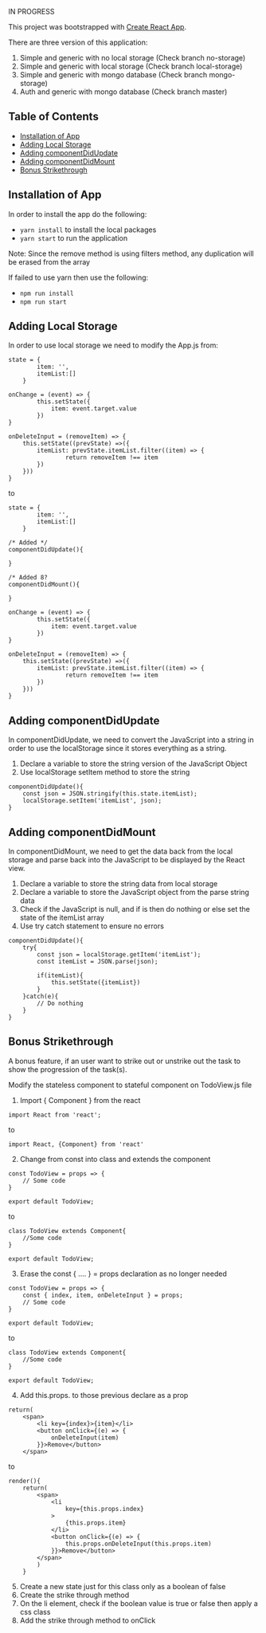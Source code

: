 IN PROGRESS

This project was bootstrapped with [Create React App](https://github.com/facebookincubator/create-react-app).

There are three version of this application:
1. Simple and generic with no local storage (Check branch no-storage)
2. Simple and generic with local storage (Check branch local-storage)
3. Simple and generic with mongo database (Check branch mongo-storage)
4. Auth and generic with mongo database (Check branch master)

## Table of Contents
- [Installation of App](#installation-of-app)
- [Adding Local Storage](#adding-local-storage)
- [Adding componentDidUpdate](#adding-componentdidupdate)
- [Adding componentDidMount](#adding-componentdidmount)
- [Bonus Strikethrough](#bonus-strikethrough)

## Installation of App

In order to install the app do the following:

* `yarn install` to install the local packages
* `yarn start` to run the application

Note: Since the remove method is using filters method, any duplication will be erased from the array

If failed to use yarn then use the following:

* `npm run install`
* `npm run start`

## Adding Local Storage

In order to use local storage we need to modify the App.js from:

~~~~
state = {
        item: '',
        itemList:[]
    }

onChange = (event) => {
        this.setState({
            item: event.target.value
        })
}

onDeleteInput = (removeItem) => {
    this.setState((prevState) =>({
        itemList: prevState.itemList.filter((item) => {
                return removeItem !== item
        })
    })) 
}
~~~~

to

~~~~
state = {
        item: '',
        itemList:[]
    }

/* Added */
componentDidUpdate(){

}

/* Added 8?
componentDidMount(){

}

onChange = (event) => {
        this.setState({
            item: event.target.value
        })
}

onDeleteInput = (removeItem) => {
    this.setState((prevState) =>({
        itemList: prevState.itemList.filter((item) => {
                return removeItem !== item
        })
    })) 
}
~~~~

## Adding componentDidUpdate

In componentDidUpdate, we need to convert the JavaScript into a string in order to use the localStorage since it stores everything as a string.

1. Declare a variable to store the string version of the JavaScript Object
2. Use localStorage setItem method to store the string

~~~~
componentDidUpdate(){
    const json = JSON.stringify(this.state.itemList);
    localStorage.setItem('itemList', json);
}
~~~~

## Adding componentDidMount

In componentDidMount, we need to get the data back from the local storage and parse back into the JavaScript to be displayed by the React view.

1. Declare a variable to store the string data from local storage
2. Declare a variable to store the JavaScript object from the parse string data
3. Check if the JavaScript is null, and if is then do nothing or else set the state of the itemList array
4. Use try catch statement to ensure no errors

~~~~
componentDidUpdate(){
    try{
        const json = localStorage.getItem('itemList');
        const itemList = JSON.parse(json);

        if(itemList){
            this.setState({itemList})
        }
    }catch(e){
        // Do nothing
    }
}
~~~~

## Bonus Strikethrough

A bonus feature, if an user want to strike out or unstrike out the task to show the progression of the task(s).

Modify the stateless component to stateful component on TodoView.js file

1. Import { Component } from the react

~~~~
import React from 'react';
~~~~

to

~~~~
import React, {Component} from 'react'
~~~~

2. Change from const into class and extends the component

~~~~
const TodoView = props => {
    // Some code
}

export default TodoView;
~~~~

to

~~~~
class TodoView extends Component{
    //Some code
}

export default TodoView;
~~~~

3. Erase the const { .... } = props declaration as no longer needed

~~~~
const TodoView = props => {
    const { index, item, onDeleteInput } = props;
    // Some code
}

export default TodoView;
~~~~

to

~~~~
class TodoView extends Component{
    //Some code
}

export default TodoView;
~~~~

4. Add this.props.<name> to those previous declare as a prop

~~~~
return(
    <span>
        <li key={index}>{item}</li>
        <button onClick={(e) => {
            onDeleteInput(item)
        }}>Remove</button>
    </span>
~~~~

to

~~~~
render(){
    return(
        <span>
            <li 
                key={this.props.index}
            >
                {this.props.item}
            </li>
            <button onClick={(e) => {
                this.props.onDeleteInput(this.props.item)
            }}>Remove</button>
        </span>
        )
    }
~~~~

5. Create a new state just for this class only as a boolean of false
6. Create the strike through method
7. On the li element, check if the boolean value is true or false then apply a css class
8. Add the strike through method to onClick  